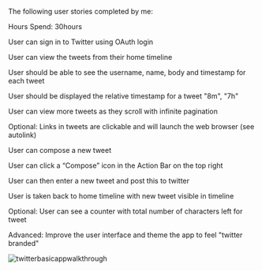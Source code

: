 The following user stories completed by me:

Hours Spend: 30hours

User can sign in to Twitter using OAuth login

User can view the tweets from their home timeline

User should be able to see the username, name, body and timestamp for each tweet

User should be displayed the relative timestamp for a tweet "8m", "7h"

User can view more tweets as they scroll with infinite pagination

Optional: Links in tweets are clickable and will launch the web browser (see autolink)

User can compose a new tweet

User can click a “Compose” icon in the Action Bar on the top right

User can then enter a new tweet and post this to twitter

User is taken back to home timeline with new tweet visible in timeline

Optional: User can see a counter with total number of characters left for tweet

Advanced: Improve the user interface and theme the app to feel "twitter branded"


![twitterbasicappwalkthrough](https://cloud.githubusercontent.com/assets/4516012/3381463/2ce4398c-fc1f-11e3-9025-61806d242145.gif)


